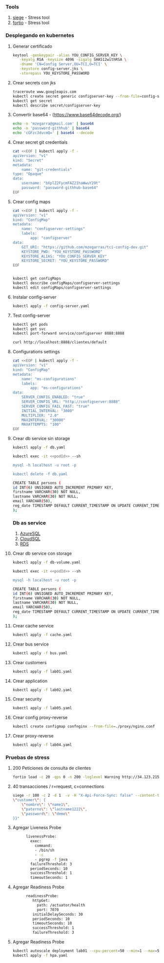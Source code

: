 ### Tools
1. [siege](https://github.com/JoeDog/siege) - Stress tool
1. [fortio](https://github.com/fortio/fortio) - Stress tool


### Desplegando en kubernetes

1. Generar certificado

    ```bash
    keytool -genkeypair -alias YOU_CONFIG_SERVER_KEY \
       -keyalg RSA -keysize 4096 -sigalg SHA512withRSA \
       -dname 'CN=Config Server,OU=TCI,O=TCI' \
       -keystore config-server.jks \
       -storepass YOU_KEYSTORE_PASSWORD
    ```

1. Crear secrets con jks

    ```bash
    traceroute www.googleapis.com
    kubectl create secret generic configserver-key --from-file=config-server.jks
    kubectl get secret
    kubectl describe secret/configserver-key
    ```

1. Convertir base64 - (https://www.base64decode.org/)

    ```bash
    echo -n 'mzegarra@gmail.com' | base64
    echo -n 'password-githhub' | base64
    echo 'cGFzc3dvcmQ=' | base64 --decode
    ```

1. Crear secret git credentials
    ```bash
    cat <<EOF | kubectl apply -f -
    apiVersion: "v1"
    kind: "Secret"
    metadata:
        name: "git-credentials"
    type: "Opaque"
    data:
        username: "bXplZ2FycmFAZ21haWwuY29t"
        password: "password-githhub-base64"
    EOF
    ```


1. Crear config maps
    ```bash
    cat <<EOF | kubectl apply -f -
    apiVersion: "v1"
    kind: "ConfigMap"
    metadata:
        name: "configserver-settings"
        labels:
            app: "configserver"
    data:
        GIT_URI: "https://github.com/mzegarras/tci-config-dev.git"
        KEYSTORE_PWD: "YOU_KEYSTORE_PASSWORD"
        KEYSTORE_ALIAS: "YOU_CONFIG_SERVER_KEY"
        KEYSTORE_SECRET: "YOU_KEYSTORE_PASSWORD"    
    EOF
    ```

    ```bash
    
    kubectl get configMaps
    kubectl describe configMaps/configserver-settings
    kubectl edit configMaps/configserver-settings
    ```


1. Instalar config-server
    ```bash
    kubectl apply -f config-server.yaml
    ```

1. Test config-server
    ```bash
    kubectl get pods
    kubectl get svc
    kubectl port-forward service/configserver 8888:8888

    curl http://localhost:8888/clientes/default
    ```

1. Configurations settings
    ```bash
    cat <<EOF | kubectl apply -f -
    apiVersion: "v1"
    kind: "ConfigMap"
    metadata:
        name: "ms-configurations"
        labels:
            app: "ms-configurations"
    data:
        SERVER_CONFIG_ENABLED: "true"
        SERVER_CONFIG_URL: "http://configserver:8888"
        SERVER_CONFIG_FAIL_FAST: "true"
        INITIAL_INTERVAL: "3000"
        MULTIPLIER: "2.0"
        MAXINTERVAL: "30000"
        MAXATTEMPTS: "100"   
    EOF
    ```

1. Crear db service sin storage
    ```bash
    kubectl apply -f db.yaml

    kubectl exec -it <<podId>> --sh

    mysql -h localhost -u root -p

    kubectl delete -f db.yaml

    ```

    ```bash
    CREATE TABLE persons (
    id INT(6) UNSIGNED AUTO_INCREMENT PRIMARY KEY,
    firstname VARCHAR(30) NOT NULL,
    lastname VARCHAR(30) NOT NULL,
    email VARCHAR(50),
    reg_date TIMESTAMP DEFAULT CURRENT_TIMESTAMP ON UPDATE CURRENT_TIMESTAMP
    );
    ```


    ### Db as service
    1. [AzureSQL](https://azure.microsoft.com/es-es/services/sql-database/)
    1. [CloudSQL](https://cloud.google.com/sql/docs/mysql?hl=es-419)
    1. [RDS](https://aws.amazon.com/rds/)
    

    

1. Crear db service con storage
    ```bash
    kubectl apply -f db-volume.yaml

    kubectl exec -it <<podId>> --sh

    mysql -h localhost -u root -p

    ```

    ```bash
    CREATE TABLE persons (
    id INT(6) UNSIGNED AUTO_INCREMENT PRIMARY KEY,
    firstname VARCHAR(30) NOT NULL,
    lastname VARCHAR(30) NOT NULL,
    email VARCHAR(50),
    reg_date TIMESTAMP DEFAULT CURRENT_TIMESTAMP ON UPDATE CURRENT_TIMESTAMP
    );
    ```    

1. Crear cache service
    ```bash
    kubectl apply -f cache.yaml
    ```

1. Crear bus service
    ```bash
    kubectl apply -f bus.yaml
    ```

1. Crear customers
    ```bash
    kubectl apply -f lab01.yaml
    ```

1. Crear application
    ```bash
    kubectl apply -f lab02.yaml
    ```

1. Crear security
    ```bash
    kubectl apply -f lab05.yaml
    ```

1. Crear config proxy-reverse
    ```bash
    kubectl create configmap confnginx --from-file=./proxy/nginx.conf
    ```

1. Crear proxy-reverse
    ```bash
    kubectl apply -f lab04.yaml
    ```

### Pruebas de stress

1. 200 Peticiones de consulta de clientes
    ```bash
    fortio load -c 20 -qps 0 -n 200 -loglevel Warning http://34.123.215.232:8080/customers
     ```

1. 40 transacciones / r=request, c=connections
    ```bash
    siege -r 100 -c 2 -d 1  -v -H "X-Api-Force-Sync: false" --content-type 'application/json' "http://34.123.215.232:8080/customers POST {
    \"customer\": {
        \"nombre\": \"name1\",
        \"paterno\": \"lastname1222\",
        \"password\": \"demo\"
    }}"
    ```

1. Agregar Liveness Probe
    ```bash
          livenessProbe:
            exec:
              command:
              - /bin/sh
              - -c
              - pgrep -f java
            failureThreshold: 3
            periodSeconds: 10
            successThreshold: 1
            timeoutSeconds: 1
     ```


1. Agregar Readiness Probe
    ```bash
          readinessProbe:
             httpGet:
               path: /actuator/health
               port: 7070
             initialDelaySeconds: 30
             periodSeconds: 10
             timeoutSeconds: 10
             successThreshold: 1
             failureThreshold: 3
     ```     

1. Agregar Readiness Probe
    ```bash
    kubectl autoscale deployment lab01 --cpu-percent=50 --min=1 --max=5
    kubectl apply -f hpa.yaml
     ```     